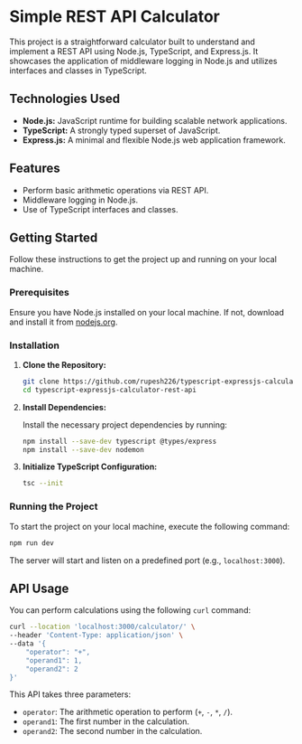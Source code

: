 # Simple REST API Calculator

This project is a straightforward calculator built to understand and implement a REST API using Node.js, TypeScript, and Express.js. It showcases the application of middleware logging in Node.js and utilizes interfaces and classes in TypeScript.

## Technologies Used

- **Node.js:** JavaScript runtime for building scalable network applications.
- **TypeScript:** A strongly typed superset of JavaScript.
- **Express.js:** A minimal and flexible Node.js web application framework.

## Features

- Perform basic arithmetic operations via REST API.
- Middleware logging in Node.js.
- Use of TypeScript interfaces and classes.

## Getting Started

Follow these instructions to get the project up and running on your local machine.

### Prerequisites

Ensure you have Node.js installed on your local machine. If not, download and install it from [nodejs.org](https://nodejs.org/).

### Installation

1. **Clone the Repository:**

   ```bash
   git clone https://github.com/rupesh226/typescript-expressjs-calculator-rest-api.git
   cd typescript-expressjs-calculator-rest-api
   ```

2. **Install Dependencies:**

   Install the necessary project dependencies by running:

   ```bash
   npm install --save-dev typescript @types/express
   npm install --save-dev nodemon
   ```

3. **Initialize TypeScript Configuration:**

   ```bash
   tsc --init
   ```

### Running the Project

To start the project on your local machine, execute the following command:

```bash
npm run dev
```

The server will start and listen on a predefined port (e.g., `localhost:3000`).

## API Usage

You can perform calculations using the following `curl` command:

```bash
curl --location 'localhost:3000/calculator/' \
--header 'Content-Type: application/json' \
--data '{
    "operator": "+", 
    "operand1": 1, 
    "operand2": 2
}'
```

This API takes three parameters:

- `operator`: The arithmetic operation to perform (`+`, `-`, `*`, `/`).
- `operand1`: The first number in the calculation.
- `operand2`: The second number in the calculation.

